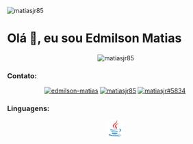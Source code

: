 <p align="left"> <img src="https://komarev.com/ghpvc/?username=matiasjr85&label=Profile%20views&color=0e75b6&style=flat" alt="matiasjr85" /> </p>

<h1 align="left">Olá 👋, eu sou Edmilson Matias</h1>

<p align="center">&nbsp;<img align="center" src="https://github-readme-stats.vercel.app/api?username=matiasjr85&show_icons=true&locale=en" alt="matiasjr85" /></p>

<h3 align="left">Contato:</h3>
<div align="center">
  <a href="https://www.linkedin.com/in/edmilson-matias-dos-santos-junior/" target="blank"><img src="https://img.shields.io/badge/LinkedIn-0077B5?style=for-the-badge&logo=linkedin&logoColor=white" alt="edmilson-matias" target="_blank" /></a>
  <a href="https://instagram.com/matiasjr85" target="blank"><img src="https://img.shields.io/badge/Instagram-E4405F?style=for-the-badge&logo=instagram&logoColor=white" alt="matiasjr85" target="_blank" /></a>
  <a href="https://discordapp.com/users/5834" target="blank"><img src="https://img.shields.io/badge/Discord-7289DA?style=for-the-badge&logo=discord&logoColor=white" alt="matiasjr#5834" target="_blank" /></a>
</div>

<h3 align="left">Linguagens:</h3>
<p align="center"> <a href="https://www.java.com" target="_blank" rel="noreferrer"> <img src="https://raw.githubusercontent.com/devicons/devicon/master/icons/java/java-original.svg" alt="java" width="40" height="40"/> </a> </p>
